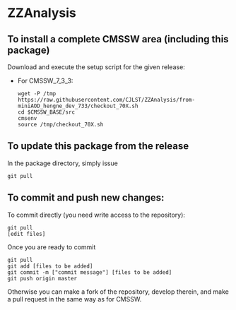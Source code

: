ZZAnalysis
==========

To install a complete CMSSW area (including this package)
------------------------------
Download and execute the setup script for the given release:

*   For CMSSW_7_3_3:

    ```
    wget -P /tmp https://raw.githubusercontent.com/CJLST/ZZAnalysis/from-miniAOD_hengne_dev_733/checkout_70X.sh 
    cd $CMSSW_BASE/src
    cmsenv
    source /tmp/checkout_70X.sh
    ```

To update this package from the release
------------------------------------------
In the package directory, simply issue
```
git pull
```

To commit and push new changes:
------------------------------
To commit directly (you need write access to the repository):
```
git pull
[edit files]
```
Once you are ready to commit
```
git pull
git add [files to be added]
git commit -m ["commit message"] [files to be added]
git push origin master
```

Otherwise you can make a fork of the repository, develop therein, and make a pull request in the same way as for CMSSW.

